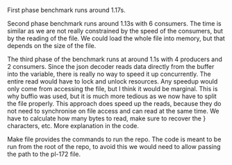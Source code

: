 First phase benchmark runs around 1.17s.

Second phase benchmark runs around 1.13s with 6 consumers. The time is similar as we are not really constrained by the speed of the consumers, but by the reading of the file.
We could load the whole file into memory, but that depends on the size of the file.

The third phase of the benchmark runs at around 1.1s with 4 producers and 2 consumers.
 Since the json decoder reads data directly from the buffer into the variable, there is really no way to speed it up concurrently. 
The entire read would have to lock and unlock resources. 
Any speedup would only come from accessing the file, but I think it would be marginal.
This is why buffio was used, but it is much more tedious as we now have to split the file properly.
This approach does speed up the reads, because they do not need to synchronise on file access and can read at the same time.
We have to calculate how many bytes to read, make sure to recover the } characters, etc. 
More explanation in the code.


Make file provides the commands to run the repo. 
The code is meant to be run from the root of the repo, to avoid this we would need to allow passing the path to the pl-172 file.